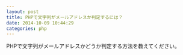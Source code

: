 ```yaml
---
layout: post
title: PHPで文字列がメールアドレスか判定するには？
date: 2014-10-09 10:44:29
categories: php
---
```

<!-- {% raw %} -->
<p>PHPで文字列がメールアドレスかどうか判定する方法を教えてください。</p>
<!-- {% endraw %} -->
